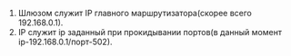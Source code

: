 
1. Шлюзом служит IP главного маршрутизатора(скорее всего 192.168.0.1).
2. IP служит ip заданный при прокидывании портов(в данный момент ip-192.168.0.1/порт-502).
